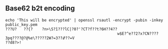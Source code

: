 Base62 b2t encoding
-------------------

```
echo 'This will be encrypted' | openssl rsautl -encrypt -pubin -inkey public_key.pem
???U?	??{?	?n>\S?ȉ???lC|?0?'?CT?f??t?6H??4??
                                                 w$E?^e??2?x?CN????3pq????@?@%e\?????2W?=ߝ??3??=V
??d8?>!
```